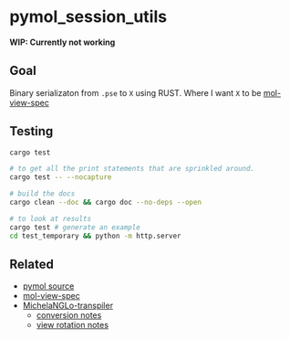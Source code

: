 # pymol_session_utils

**WIP: Currently not working**


## Goal

Binary serializaton from `.pse` to `X` using RUST. Where I want `X` to be [mol-view-spec](https://github.com/molstar/mol-view-spec)

## Testing

```sh
cargo test

# to get all the print statements that are sprinkled around.
cargo test -- --nocapture

# build the docs
cargo clean --doc && cargo doc --no-deps --open

# to look at results
cargo test # generate an example
cd test_temporary && python -m http.server
```


## Related

- [pymol source](https://github.com/schrodinger/pymol-open-source)
- [mol-view-spec](https://github.com/molstar/mol-view-spec)
- [MichelaNGLo-transpiler](https://github.com/matteoferla/MichelaNGLo-transpiler)
  - [conversion notes](https://github.com/matteoferla/MichelaNGLo-transpiler/blob/master/docs/conversion.md)
  - [view rotation notes](https://github.com/matteoferla/MichelaNGLo-transpiler/blob/master/docs/notes_on_view_conversion.md)
